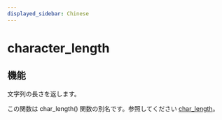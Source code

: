 ```yaml
---
displayed_sidebar: Chinese
---
```


# character_length

## 機能

文字列の長さを返します。

この関数は char_length() 関数の別名です。参照してください [char_length](./char_length.md)。

